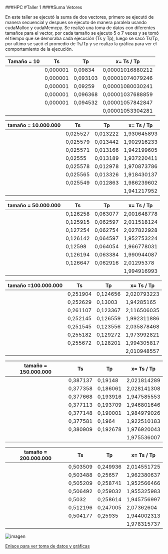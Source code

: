 ###HPC
#Taller 1
####Suma Vetores

En este taller se ejecutó la suma de dos vectores, primero se ejecutó de manera secuencial y despues se ejecuto de manera paralela
usando cudaMalloc y cudaMemcpy. 
Se realizó una toma de datos con diferentes tamaños para el vector, por cada tamaño se ejecuto 5 o 7 veces y se tomó el tiempo
que se demoraba cada ejecución (Ts y Tp), luego se sacó Ts/Tp, por ultimo se sacó el promedio de Ts/Tp y se realizo la gráfica
para ver el comportamiento de la ejecución.

Tamaño = 10 |   Ts       | Tp          | x= Ts / Tp           
------------|------------|-------------|-----------------     
            |0,000001    |0,09834      |0,00001016880212                          
            |0,000001    |0,093103     |0,00001074079246                          
            |0,000001    |0,09259|0,00001080030241                                
            |0,000001|0,096368|0,00001037688859                                   
            |0,000001|0,094532|0,00001057842847                                   
            |         |         |0,00001053304281                                 
                                                                                  
tamaño = 10.000.000|    Ts    |     Tp    |x= Ts / Tp                                                   
-------------------|----------|-----------|-----------
                   |0,025527|0,013222|1,930645893
                   |0,025579|0,013442|1,902916233
                   |0,025571|0,013166|1,942199605
                   |0,02555	|0,013189|1,937220411
                   |0,025578	|0,012978|1,970873786
                   |0,025565|	0,013326|1,918430137
                   |0,025549|	0,012863|1,986239602
                   | | |1,941217952

tamaño = 50.000.000|    Ts    |     Tp     |x= Ts / Tp
-------------------|----------|------------|-----------
                   |0,126258 |	0,063077|2,001648778
                   |0,125915|	0,062597|2,011518124
                   |0,127254|	0,062754|2,027822928
                   |0,126142	|0,064597|1,952753224
                   |0,12598	|0,064054|1,966778031
                   |0,126194	|0,063384|1,990944087
                   |0,126647	|0,062916|2,01295378
                   | | |1,994916993

tamaño =100.000.000|    Ts    |     Tp     |x= Ts / Tp
-------------------|----------|------------|-----------
                   |0,251904	|0,124656|2,020793223
                   |0,252629	|0,13003|1,94285165
                   |0,261107	|0,123367|2,116506035
                   |0,252145	|0,126559|1,992311886
                   |0,251545	|0,123556|2,035878468
                   |0,255182	|0,129272|1,973992821
                   |0,255672	|0,128201|1,994305817
                   | | |2,010948557


tamaño = 150.000.000|     Ts     |Tp         |x= Ts / Tp
 --------------------|------------|-----------|--------------
            |0,387137|0,19148|2,021814289
            |0,377358|0,186061|2,028141308
            |0,377668|0,193916|1,947585553
            |0,377113|0,193709|1,946801646
            |0,377148|0,190001|1,984979026
            |0,377581|0,1964|1,922510183
            |0,380909|0,192678|1,976920043
            | | |1,975536007  

tamaño = 200.000.000|     Ts     |Tp         |x= Ts / Tp
 --------------------|------------|-----------|--------------
                     |0,503509|	0,249936|2,014551725
                     |0,503488|	0,25657|1,962380637
                     |0,505209|	0,258741|1,952566466
            |0,506492|	0,259032|1,955325983
            |0,5032|	0,258614|1,945756997
            |0,512196|	0,247005|2,07362604
            |0,504177|	0,25935|1,944002313
            | | |1,978315737
 
 ![imagen](https://drive.google.com/drive/u/1/folders/0B9HRYqVculBbS0kwZ2Z1MnNOOEE)
 
[Enlace para ver toma de datos y gráficas](https://docs.google.com/spreadsheets/d/1n-hjtcWSAYgRCqzw0lMCroT37GhxgKNCfioGPcaBwhQ/edit?usp=sharing)
